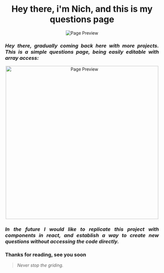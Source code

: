 <h1 align="center"> Hey there, i'm Nich, and this is my questions page</h1>
 
<p align="center">
  <img src="https://github.com/italicnich/questions/blob/main/readmeimg/img-gif.gif" alt="Page Preview">
</p>

<h3 align="justify"> <i>Hey there, gradually coming back here with more projects. This is a simple questions page, being easily editable with array access:</i> </h3>

<p align="center">
  <img src="https://github.com/italicnich/questions/blob/main/readmeimg/code.png" alt="Page Preview" width="500">
</p>
 
<h3 align="justify"> <i>In the future I would like to replicate this project with components in react, and establish a way to create new questions without accessing the code directly.</i> </h3>
 
<h3 align="justify">
Thanks for reading, see you soon
</h3>

> *Never stop the griding.*
 

 
